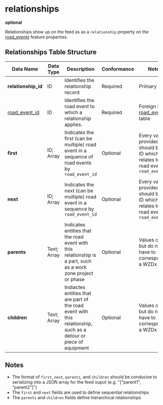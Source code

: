 # relationships
**optional**

Relationships show up on the feed as as a `relationship` property on the [road_events](https://github.com/usdot-jpo-ode/jpo-wzdx/blob/master/feed-content/data-tables/road_events.md) feature properties.

## Relationships Table Structure
Data Name | Data Type | Description | Conformance | Notes
--- | --- | --- | --- | ---
**relationship_id** | ID | Identifies the relationship record | Required | Primary key
[road_event_id](/data-tables/road_events.md) | ID | Identifies the road event to which a relationship applies. | Required | Foreign key to [road_events](/feed-content/data-tables/road_events.md) table
**first** |	ID; Array |	Indicates the first (can be multiple) road event in a sequence of road events by `road_event_id` | Optional | Every value provided should be an ID which relates to a road event by `road_event_id`
**next** | ID; Array | Indicates the next (can be multiple) road event in a sequence by `road_event_id` | Optional | Every value provided should be an ID which relates to a road event by `road_event_id`
**parents** | Text; Array | Indicates entities that the road event with this relationship is a part, such as a work zone project or phase | Optional | Values can but do not have to correspond to a WZDx entity
**children** | Text; Array | Indiactes entities that are part of the road event with this relationship, such as a detour or piece of equipment | Optional | Values can but do not have to correspond to a WZDx entity

## Notes
- The format of `first`, `next`, `parents`, and `children` should be conducive to serializing into a JSON array for the feed ouput (e.g. "["parent1", "parent2"]")
- The `first` and `next` fields are used to define sequential relationships
- The `parents` and `children` fields define hierarchical relationships